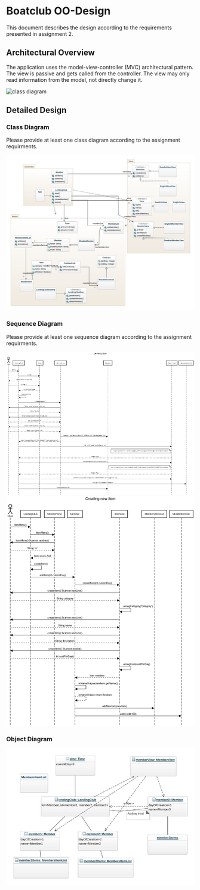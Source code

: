 # Boatclub OO-Design
This document describes the design according to the requirements presented in assignment 2.

## Architectural Overview
The application uses the model-view-controller (MVC) architectural pattern. The view is passive and gets called from the controller. The view may only read information from the model, not directly change it.

![class diagram](img/package_diagram.jpg)

## Detailed Design
### Class Diagram
Please provide at least one class diagram according to the assignment requirments.

![my class diagram](img/lccd.jpeg)

### Sequence Diagram
Please provide at least one sequence diagram according to the assignment requirments.

![sequence diagram create member](img/secuence.png)
![sequence diagram create item](img/createitem.png)

### Object Diagram

![object diagram](img/object-lending-club.jpeg)